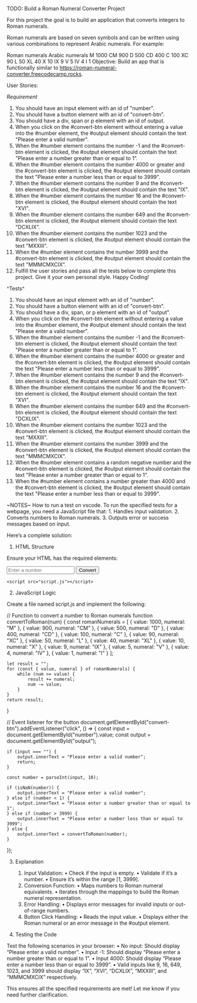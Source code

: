 TODO: Build a Roman Numeral Converter Project

For this project the goal is to build an application that converts integers to Roman numerals.

Roman numerals are based on seven symbols and can be written using various combinations to represent Arabic numerals. For example:

Roman numerals	Arabic numerals
M	1000
CM	900
D	500
CD	400
C	100
XC	90
L	50
XL	40
X	10
IX	9
V	5
IV	4
I	1
Objective: Build an app that is functionally similar to https://roman-numeral-converter.freecodecamp.rocks.

User Stories:

*Requirement* 
1. You should have an input element with an id of "number".
2. You should have a button element with an id of "convert-btn".
3. You should have a div, span or p element with an id of output.
4. When you click on the #convert-btn element without entering a value into the #number element, the #output element should contain the text "Please enter a valid number".
5. When the #number element contains the number -1 and the #convert-btn element is clicked, the #output element should contain the text "Please enter a number greater than or equal to 1".
6. When the #number element contains the number 4000 or greater and the #convert-btn element is clicked, the #output element should contain the text "Please enter a number less than or equal to 3999".
7. When the #number element contains the number 9 and the #convert-btn element is clicked, the #output element should contain the text "IX".
8. When the #number element contains the number 16 and the #convert-btn element is clicked, the #output element should contain the text "XVI".
9. When the #number element contains the number 649 and the #convert-btn element is clicked, the #output element should contain the text "DCXLIX".
10. When the #number element contains the number 1023 and the #convert-btn element is clicked, the #output element should contain the text "MXXIII".
11. When the #number element contains the number 3999 and the #convert-btn element is clicked, the #output element should contain the text "MMMCMXCIX".
12. Fulfill the user stories and pass all the tests below to complete this project. Give it your own personal style. Happy Coding!

^Tests^
1. You should have an input element with an id of "number".
2. You should have a button element with an id of "convert-btn".
3. You should have a div, span, or p element with an id of "output".
4. When you click on the #convert-btn element without entering a value into the #number element, the #output element should contain the text "Please enter a valid number".
5. When the #number element contains the number -1 and the #convert-btn element is clicked, the #output element should contain the text "Please enter a number greater than or equal to 1".
6. When the #number element contains the number 4000 or greater and the #convert-btn element is clicked, the #output element should contain the text "Please enter a number less than or equal to 3999".
7. When the #number element contains the number 9 and the #convert-btn element is clicked, the #output element should contain the text "IX".
8. When the #number element contains the number 16 and the #convert-btn element is clicked, the #output element should contain the text "XVI".
9. When the #number element contains the number 649 and the #convert-btn element is clicked, the #output element should contain the text "DCXLIX".
10. When the #number element contains the number 1023 and the #convert-btn element is clicked, the #output element should contain the text "MXXIII".
11. When the #number element contains the number 3999 and the #convert-btn element is clicked, the #output element should contain the text "MMMCMXCIX".
12. When the #number element contains a random negative number and the #convert-btn element is clicked, the #output element should contain the text "Please enter a number greater than or equal to 1".
13. When the #number element contains a number greater than 4000 and the #convert-btn element is clicked, the #output element should contain the text "Please enter a number less than or equal to 3999".

~NOTES~ How to run a test on vscode.
To run the specified tests for a webpage, you need a JavaScript file that:
	1.	Handles input validation.
	2.	Converts numbers to Roman numerals.
	3.	Outputs error or success messages based on input.

Here’s a complete solution:

1. HTML Structure

Ensure your HTML has the required elements:

<!DOCTYPE html>
<html lang="en">
<head>
    <meta charset="UTF-8">
    <meta name="viewport" content="width=device-width, initial-scale=1.0">
    <title>Number to Roman Numeral Converter</title>
</head>
<body>
    <input type="number" id="number" placeholder="Enter a number">
    <button id="convert-btn">Convert</button>
    <div id="output"></div>

    <script src="script.js"></script>
</body>
</html>

2. JavaScript Logic

Create a file named script.js and implement the following:

// Function to convert a number to Roman numerals
function convertToRoman(num) {
    const romanNumerals = [
        { value: 1000, numeral: "M" },
        { value: 900, numeral: "CM" },
        { value: 500, numeral: "D" },
        { value: 400, numeral: "CD" },
        { value: 100, numeral: "C" },
        { value: 90, numeral: "XC" },
        { value: 50, numeral: "L" },
        { value: 40, numeral: "XL" },
        { value: 10, numeral: "X" },
        { value: 9, numeral: "IX" },
        { value: 5, numeral: "V" },
        { value: 4, numeral: "IV" },
        { value: 1, numeral: "I" }
    ];

    let result = "";
    for (const { value, numeral } of romanNumerals) {
        while (num >= value) {
            result += numeral;
            num -= value;
        }
    }
    return result;
}

// Event listener for the button
document.getElementById("convert-btn").addEventListener("click", () => {
    const input = document.getElementById("number").value;
    const output = document.getElementById("output");

    if (input === "") {
        output.innerText = "Please enter a valid number";
        return;
    }

    const number = parseInt(input, 10);

    if (isNaN(number)) {
        output.innerText = "Please enter a valid number";
    } else if (number < 1) {
        output.innerText = "Please enter a number greater than or equal to 1";
    } else if (number > 3999) {
        output.innerText = "Please enter a number less than or equal to 3999";
    } else {
        output.innerText = convertToRoman(number);
    }
});

3. Explanation
	1.	Input Validation:
	•	Check if the input is empty.
	•	Validate if it’s a number.
	•	Ensure it’s within the range [1, 3999].
	2.	Conversion Function:
	•	Maps numbers to Roman numeral equivalents.
	•	Iterates through the mappings to build the Roman numeral representation.
	3.	Error Handling:
	•	Displays error messages for invalid inputs or out-of-range numbers.
	4.	Button Click Handling:
	•	Reads the input value.
	•	Displays either the Roman numeral or an error message in the #output element.

4. Testing the Code

Test the following scenarios in your browser:
	•	No input: Should display “Please enter a valid number”.
	•	Input -1: Should display “Please enter a number greater than or equal to 1”.
	•	Input 4000: Should display “Please enter a number less than or equal to 3999”.
	•	Valid inputs like 9, 16, 649, 1023, and 3999 should display “IX”, “XVI”, “DCXLIX”, “MXXIII”, and “MMMCMXCIX” respectively.

This ensures all the specified requirements are met! Let me know if you need further clarification.